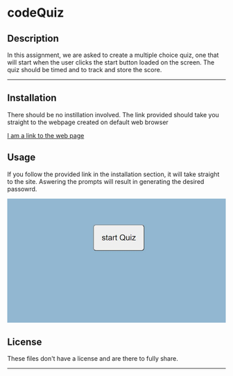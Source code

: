 # codeQuiz

## Description 

In this assignment, we are asked to create a multiple choice quiz, one that will start when the user clicks the start button loaded on the screen. The quiz should be timed and to track and store the score.

---

## Installation

There should be no instillation involved. The link provided should take you straight to the webpage created on default web browser


[I am a link to the web page](https://cheetboy159.github.io/codeQuiz/)



## Usage 

If you follow the provided link in the installation section, it will take straight to the site. Aswering the prompts will result in generating the desired passowrd. 

![](assets/codeQuiz.JPG)


## License

These files don't have a license and are there to fully share.

---
